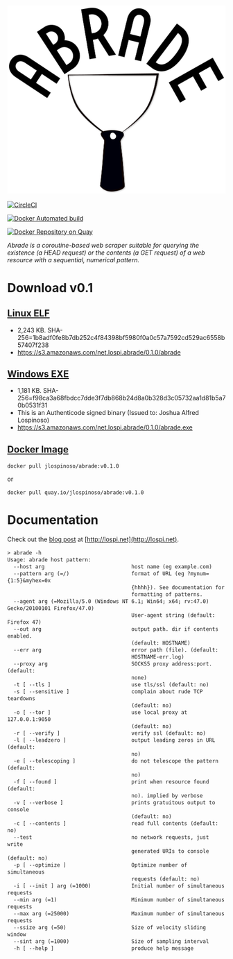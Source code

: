 ![Abrade](img/Abrade.png)

[![CircleCI](https://circleci.com/gh/JLospinoso/abrade/tree/master.svg?style=svg&circle-token=d7a7e8f797c16751aa21cdac2a085348878f410a)](https://circleci.com/gh/jlospinoso/abrade/tree/master)

[![Docker Automated build](https://img.shields.io/docker/automated/jlospinoso/abrade.svg)](https://hub.docker.com/r/jlospinoso/abrade/)

[![Docker Repository on Quay](https://quay.io/repository/jlospinoso/abrade/status "Docker Repository on Quay")](https://quay.io/repository/jlospinoso/abrade)

_Abrade is a coroutine-based web scraper suitable for querying the existence (a HEAD request) or the contents (a GET request) of a web resource with a sequential, numerical pattern._

# Download v0.1

## [Linux ELF](https://s3.amazonaws.com/net.lospi.abrade/0.1.0/abrade)

* 2,243 KB. SHA-256=1b8adf0fe8b7db252c4f84398bf5980f0a0c57a7592cd529ac6558b57407f238
* https://s3.amazonaws.com/net.lospi.abrade/0.1.0/abrade

## [Windows EXE](https://s3.amazonaws.com/net.lospi.abrade/0.1.0/abrade.exe)

* 1,181 KB. SHA-256=f98ca3a68fbdcc7dde3f7db868b24d8a0b328d3c05732aa1d81b5a70b0531f31
* This is an Authenticode signed binary (Issued to: Joshua Alfred Lospinoso)
* https://s3.amazonaws.com/net.lospi.abrade/0.1.0/abrade.exe

## [Docker Image](https://quay.io/repository/jlospinoso/abrade)

```
docker pull jlospinoso/abrade:v0.1.0
```

or

```
docker pull quay.io/jlospinoso/abrade:v0.1.0
```


# Documentation

Check out the [blog post](https://jlospinoso.github.io/cpp/developing/software/2017/09/15/abrade-web-scraper.html) at [http://lospi.net](http://lospi.net).

```
> abrade -h
Usage: abrade host pattern:
  --host arg                            host name (eg example.com)
  --pattern arg (=/)                    format of URL (eg ?mynum={1:5}&myhex=0x
                                        {hhhh}). See documentation for
                                        formatting of patterns.
  --agent arg (=Mozilla/5.0 (Windows NT 6.1; Win64; x64; rv:47.0) Gecko/20100101 Firefox/47.0)
                                        User-agent string (default: Firefox 47)
  --out arg                             output path. dir if contents enabled.
                                        (default: HOSTNAME)
  --err arg                             error path (file). (default:
                                        HOSTNAME-err.log)
  --proxy arg                           SOCKS5 proxy address:port. (default:
                                        none)
  -t [ --tls ]                          use tls/ssl (default: no)
  -s [ --sensitive ]                    complain about rude TCP teardowns
                                        (default: no)
  -o [ --tor ]                          use local proxy at 127.0.0.1:9050
                                        (default: no)
  -r [ --verify ]                       verify ssl (default: no)
  -l [ --leadzero ]                     output leading zeros in URL (default:
                                        no)
  -e [ --telescoping ]                  do not telescope the pattern (default:
                                        no)
  -f [ --found ]                        print when resource found (default:
                                        no). implied by verbose
  -v [ --verbose ]                      prints gratuitous output to console
                                        (default: no)
  -c [ --contents ]                     read full contents (default: no)
  --test                                no network requests, just write
                                        generated URIs to console (default: no)
  -p [ --optimize ]                     Optimize number of simultaneous
                                        requests (default: no)
  -i [ --init ] arg (=1000)             Initial number of simultaneous requests
  --min arg (=1)                        Minimum number of simultaneous requests
  --max arg (=25000)                    Maximum number of simultaneous requests
  --ssize arg (=50)                     Size of velocity sliding window
  --sint arg (=1000)                    Size of sampling interval
  -h [ --help ]                         produce help message

```

